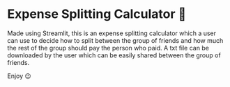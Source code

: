# Expense Splitting Calculator 💸

Made using Streamlit, this is an expense splitting calculator which a user can use to decide how to split between the group of friends and how much the rest of the group should pay the person who paid. A txt file can be downloaded by the user which can be easily shared between the group of friends.

Enjoy 😉